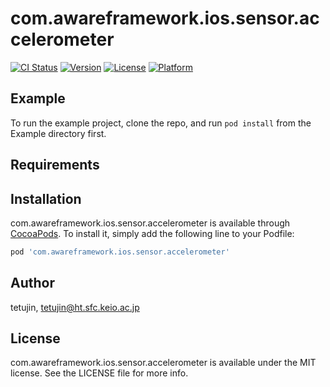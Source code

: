 # com.awareframework.ios.sensor.accelerometer

[![CI Status](https://img.shields.io/travis/tetujin/com.awareframework.ios.sensor.accelerometer.svg?style=flat)](https://travis-ci.org/tetujin/com.awareframework.ios.sensor.accelerometer)
[![Version](https://img.shields.io/cocoapods/v/com.awareframework.ios.sensor.accelerometer.svg?style=flat)](https://cocoapods.org/pods/com.awareframework.ios.sensor.accelerometer)
[![License](https://img.shields.io/cocoapods/l/com.awareframework.ios.sensor.accelerometer.svg?style=flat)](https://cocoapods.org/pods/com.awareframework.ios.sensor.accelerometer)
[![Platform](https://img.shields.io/cocoapods/p/com.awareframework.ios.sensor.accelerometer.svg?style=flat)](https://cocoapods.org/pods/com.awareframework.ios.sensor.accelerometer)

## Example

To run the example project, clone the repo, and run `pod install` from the Example directory first.

## Requirements

## Installation

com.awareframework.ios.sensor.accelerometer is available through [CocoaPods](https://cocoapods.org). To install
it, simply add the following line to your Podfile:

```ruby
pod 'com.awareframework.ios.sensor.accelerometer'
```

## Author

tetujin, tetujin@ht.sfc.keio.ac.jp

## License

com.awareframework.ios.sensor.accelerometer is available under the MIT license. See the LICENSE file for more info.

